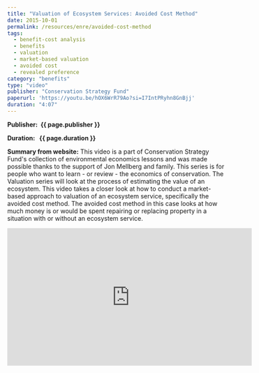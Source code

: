 ```yaml
---
title: "Valuation of Ecosystem Services: Avoided Cost Method"
date: 2015-10-01
permalink: /resources/enre/avoided-cost-method
tags:
  - benefit-cost analysis
  - benefits
  - valuation
  - market-based valuation
  - avoided cost
  - revealed preference
category: "benefits"
type: "video"
publisher: "Conservation Strategy Fund"
paperurl: 'https://youtu.be/hOX6WrR79Ao?si=I7IntPRyhn8GnBjj'
duration: "4:07"
---
```



**<span class="bold-podcast">Publisher: </span>&nbsp;<span class="text-podcast">{{ page.publisher }}</span>**

**<span class="bold-podcast">Duration: </span>&nbsp;<span class="text-podcast"> {{ page.duration }}</span>**

**<span class="bold-podcast">Summary from website:</span>**
This video is a part of Conservation Strategy Fund's collection of environmental economics lessons and was made possible thanks to the support of Jon Mellberg and family.  This series is for people who want to learn - or review - the economics of conservation.  The Valuation series will look at the process of estimating the value of an ecosystem.  This video takes a closer look at how to conduct a market-based approach to valuation of an ecosystem service, specifically the avoided cost method. The avoided cost method in this case looks at how much money is or would be spent repairing or replacing property in a situation with or without an ecosystem service.

<div style="max-width:1024px">
  <div style="position:relative;height:0;padding-bottom:56.25%">
    <iframe width="560" height="315" src="https://www.youtube.com/embed/hOX6WrR79Ao?si=I7IntPRyhn8GnBjj" title="YouTube video player" frameborder="0" allow="accelerometer; autoplay; clipboard-write; encrypted-media; gyroscope; picture-in-picture; web-share" referrerpolicy="strict-origin-when-cross-origin" allowfullscreen></iframe>
  </div>
</div>

**<span class="small-podcast">Link:</span> &nbsp;<span class="links-podcast">[{{ page.paperurl }}]({{ page.paperurl }})</span>**